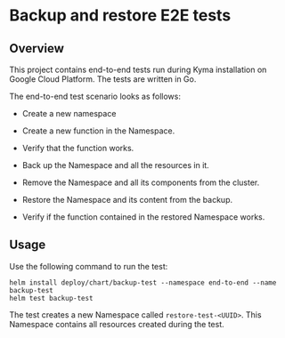 # Backup and restore E2E tests

## Overview

This project contains end-to-end tests run during Kyma installation on Google Cloud Platform. The tests are written in Go. 

The end-to-end test scenario looks as follows:

- Create a new namespace
- Create a new function in the Namespace.
- Verify that the function works.

- Back up the Namespace and all the resources in it.
- Remove the Namespace and all its components from the cluster.

- Restore the Namespace and its content from the backup.
- Verify if the function contained in the restored Namespace works.

## Usage

Use the following command to run the test:


```
helm install deploy/chart/backup-test --namespace end-to-end --name backup-test
helm test backup-test
```

The test creates a new Namespace called `restore-test-<UUID>`. This Namespace contains all resources created during the test.
